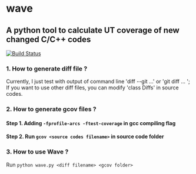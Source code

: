 # wave
A python tool to calculate UT coverage of new changed C/C++ codes
--
[![Build Status](https://travis-ci.org/yzhang3beatit/wave.svg?branch=master)](https://travis-ci.org/yzhang3beatit/wave)

### 1. How to generate diff file ?

Currently, I just test with output of command line 'diff --git ...' or 'git diff ... '; If you want to use
other diff files, you can modify 'class Diffs' in source codes.

### 2. How to generate gcov files ?
#### Step 1. Adding `-fprofile-arcs -ftest-coverage` in gcc compiling flag
#### Step 2. Run `gcov <source codes filename>` in source code folder

### 3. How to use Wave ?

Run `python wave.py <diff filename> <gcov folder>`

